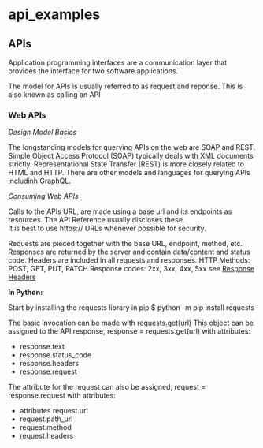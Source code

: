 # api_examples


## APIs

Application programming interfaces are a communication layer that provides the
interface for two software applications.

The model for APIs is usually referred to as request and reponse. This is also known as calling an API

### Web APIs 

*Design Model Basics*

The longstanding models for querying APIs on the web are SOAP and REST.
Simple Object Access Protocol (SOAP) typically deals with XML documents strictly.
Representational State Transfer (REST) is more closely related to HTML and HTTP.
There are other models and languages for querying APIs includinh GraphQL.

*Consuming Web APIs*

Calls to the APIs URL, are made using a base url and its endpoints as resources.
The API Reference usually discloses these.  
It is best to use https:// URLs whenever possible for security.

Requests are pieced together with the base URL, endpoint, method, etc.
Responses are returned by the server and contain data/content and status code.
Headers are included in all requests and responses.
HTTP Methods: POST, GET, PUT, PATCH
Response codes: 2xx, 3xx, 4xx, 5xx
see [Response Headers](https://developer.mozilla.org/en-US/docs/Web/HTTP/Messages)


**In Python:**

Start by installing the requests library in pip
$ python -m pip install requests

The basic invocation can be made with requests.get(url)
This object can be assigned to the API response, response = requests.get(url)
with attributes:
  * response.text
  * response.status_code
  * response.headers
  * response.request


The attribute for the request can also be assigned, request = response.request
with attributes:
  * attributes request.url
  * request.path_url
  * request.method
  * request.headers